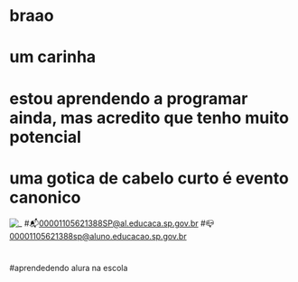 # braao
#
# um carinha
#
# estou **aprendendo** a programar ainda, mas acredito que tenho muito potencial 
#
# uma gotica de cabelo curto é evento canonico
![_](https://www.wattpad.com/1385078668-aranhaverso-x-leitor-masculino-miguel-o%27hara)
#📬00001105621388SP@al.educaca.sp.gov.br
#📪00001105621388sp@aluno.educacao.sp.gov.br
#
#aprendedendo alura na escola

